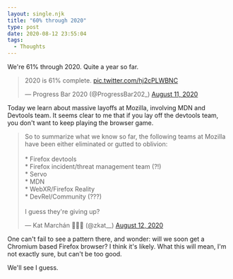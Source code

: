 ```yaml
---
layout: single.njk
title: "60% through 2020"
type: post
date: 2020-08-12 23:55:04
tags:
  - Thoughts
---
```


We're 61% through 2020. Quite a year so far.

<blockquote class="twitter-tweet"><p lang="en" dir="ltr">2020 is 61% complete. <a href="https://t.co/hj2cPLWBNC">pic.twitter.com/hj2cPLWBNC</a></p>&mdash; Progress Bar 2020 (@ProgressBar202_) <a href="https://twitter.com/ProgressBar202_/status/1293068133658484736?ref_src=twsrc%5Etfw">August 11, 2020</a></blockquote> <script async src="https://platform.twitter.com/widgets.js" charset="utf-8"></script>

Today we learn about massive layoffs at Mozilla, involving MDN and Devtools team. It seems clear to me that if you lay off the devtools team, you don't want to keep playing the browser game.

<blockquote class="twitter-tweet"><p lang="en" dir="ltr">So to summarize what we know so far, the following teams at Mozilla have been either eliminated or gutted to oblivion:<br><br>* Firefox devtools<br>* Firefox incident/threat management team (?!)<br>* Servo<br>* MDN<br>* WebXR/Firefox Reality<br>* DevRel/Community (???)<br><br>I guess they&#39;re giving up?</p>&mdash; Kat Marchán 🍑🍑🍑 (@zkat__) <a href="https://twitter.com/zkat__/status/1293585676336693253?ref_src=twsrc%5Etfw">August 12, 2020</a></blockquote> <script async src="https://platform.twitter.com/widgets.js" charset="utf-8"></script>

One can't fail to see a pattern there, and wonder: will we soon get a Chromium based Firefox browser? I think it's likely.
What this will mean, I'm not exactly sure, but can't be too good.

We'll see I guess.
